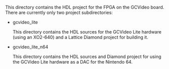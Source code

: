 This directory contains the HDL project for the FPGA on the GCVideo
board. There are currently only two project subdirectories:

* gcvideo_lite

    This directory contains the HDL sources for the GCVideo Lite
    hardware (using an XO2-640) and a Lattice Diamond project for
    building it.

* gcvideo_lite_n64

    This directory contains the HDL sources and Diamond project for
    using the GCVideo Lite hardware as a DAC for the Nintendo 64.

